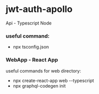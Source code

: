 # jwt-auth-apollo

Api - Typescript Node 

### useful command:

* npx tsconfig.json

### WebApp - React App


useful commands for web directory:

* npx create-react-app web --typescript
* npx graphql-codegen init